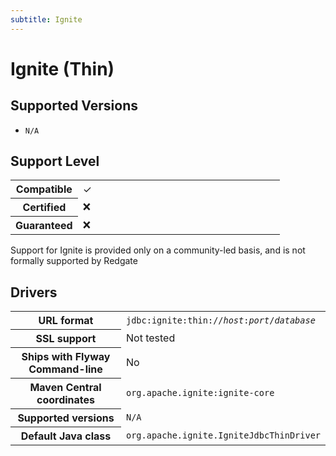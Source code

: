 ```yaml
---
subtitle: Ignite
---
```

# Ignite (Thin)

## Supported Versions

- `N/A`

## Support Level

<table class="table">
    <tr>
        <th width="25%">Compatible</th>
        <td>&#10003;</td>
    </tr>
    <tr>
        <th width="25%">Certified</th>
        <td>&#10060;</td>
    </tr>
    <tr>
        <th width="25%">Guaranteed</th>
        <td>&#10060;</td>
    </tr>
</table>

Support for Ignite is provided only on a community-led basis, and is not formally supported by Redgate

## Drivers

<table class="table">
<thead>
</thead>
<tr>
<th>URL format</th>
<td><code>jdbc:ignite:thin://<i>host</i>:<i>port</i>/<i>database</i></code></td>
</tr>
<tr>
<th>SSL support</th>
<td>Not tested</td>
</tr>
<tr>
<th>Ships with Flyway Command-line</th>
<td>No</td>
</tr>
<tr>
<th>Maven Central coordinates</th>
<td><code>org.apache.ignite:ignite-core</code></td>
</tr>
<tr>
<th>Supported versions</th>
<td><code>N/A</code></td>
</tr>
<tr>
<th>Default Java class</th>
<td><code>org.apache.ignite.IgniteJdbcThinDriver</code></td>
</tr>
</table>